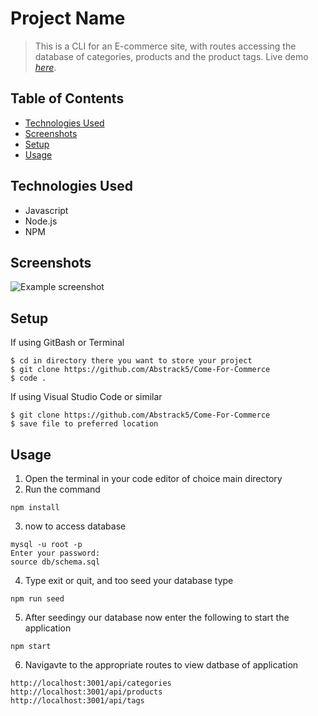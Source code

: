 # Project Name
> This is a CLI for an E-commerce site, with routes accessing the database of categories, products and the product tags.
> Live demo [_here_](https://www.example.com). <!-- If you have the project hosted somewhere, include the link here. -->

## Table of Contents
* [Technologies Used](#technologies-used)
* [Screenshots](#screenshots)
* [Setup](#setup)
* [Usage](#usage)
<!-- * [License](#license) -->


## Technologies Used
- Javascript
- Node.js
- NPM 


## Screenshots
![Example screenshot](./img/screenshot.png)
<!-- If you have screenshots you'd like to share, include them here. -->


## Setup

If using GitBash or Terminal
```
$ cd in directory there you want to store your project
$ git clone https://github.com/Abstrack5/Come-For-Commerce
$ code .
```

If using Visual Studio Code or similar
```
$ git clone https://github.com/Abstrack5/Come-For-Commerce
$ save file to preferred location
```

## Usage
1. Open the terminal in your code editor of choice main directory
2. Run the command <br />
```
npm install
```
3. now to access database
```
mysql -u root -p
Enter your password:
source db/schema.sql
```
4. Type exit or quit, and too seed your database type
```
npm run seed
```
5. After seedingy our database now enter the following to start the application
```
npm start
```
6. Navigavte to the appropriate routes to view datbase of application
```
http://localhost:3001/api/categories
http://localhost:3001/api/products
http://localhost:3001/api/tags
```

